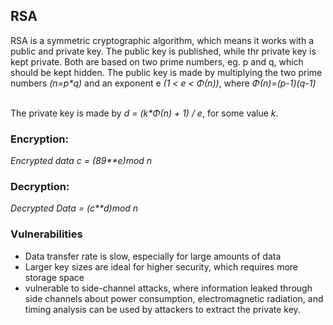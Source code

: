 ## RSA

RSA is a symmetric cryptographic algorithm, which means it works with a public and private key. The public key is published, while thr private key is kept private. Both are based on two prime numbers, eg. p and q, which should be kept hidden. The public key is made by multiplying the two prime numbers *(n=p\*q)* and an exponent e *(1 < e < Φ(n))*, where *Φ(n)=(p-1)(q-1)*<br><br>

The private key is made by *d = (k\*Φ(n) + 1) / e*, for some value *k*.

### Encryption:
*Encrypted data c = (89\*\*e)mod n*

### Decryption:
*Decrypted Data = (c\*\*d)mod n*


### Vulnerabilities
* Data transfer rate is slow, especially for large amounts of data<br>
* Larger key sizes are ideal for higher security, which requires more storage space<br>
* vulnerable to side-channel attacks, where information leaked through side channels about power consumption, electromagnetic radiation, and timing analysis can be used by attackers to extract the private key.
 

